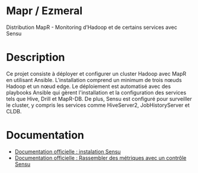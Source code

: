 # Mapr / Ezmeral 
Distribution MapR - Monitoring d’Hadoop et de certains services avec Sensu

# Description

Ce projet consiste à déployer et configurer un cluster Hadoop avec MapR en utilisant Ansible. L'installation comprend un minimum de trois nœuds Hadoop et un nœud edge. Le déploiement est automatisé avec des playbooks Ansible qui gèrent l'installation et la configuration des services tels que Hive, Drill et MapR-DB. De plus, Sensu est configuré pour surveiller le cluster, y compris les services comme HiveServer2, JobHistoryServer et CLDB.

# Documentation
<ul>
<li><a href="https://docs.sensu.io/sensu-go/latest/operations/deploy-sensu/install-sensu/">Documentation officielle : instalation Sensu</a></li>
<li><a href="https://docs.sensu.io/sensu-go/latest/observability-pipeline/observe-process/populate-metrics-influxdb/">Documentation officielle : Rassembler des métriques avec un contrôle Sensu</a></li>
